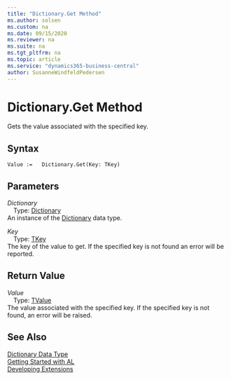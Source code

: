 ```yaml
---
title: "Dictionary.Get Method"
ms.author: solsen
ms.custom: na
ms.date: 09/15/2020
ms.reviewer: na
ms.suite: na
ms.tgt_pltfrm: na
ms.topic: article
ms.service: "dynamics365-business-central"
author: SusanneWindfeldPedersen
---
```

[//]: # (START>DO_NOT_EDIT)
[//]: # (IMPORTANT:Do not edit any of the content between here and the END>DO_NOT_EDIT.)
[//]: # (Any modifications should be made in the .xml files in the ModernDev repo.)
# Dictionary.Get Method
Gets the value associated with the specified key.


## Syntax
```
Value :=   Dictionary.Get(Key: TKey)
```
## Parameters
*Dictionary*  
&emsp;Type: [Dictionary](dictionary-data-type.md)  
An instance of the [Dictionary](dictionary-data-type.md) data type.  

*Key*  
&emsp;Type: [TKey](dictionary-data-type.md)  
The key of the value to get. If the specified key is not found an error will be reported.  


## Return Value
*Value*  
&emsp;Type: [TValue](dictionary-data-type.md)  
The value associated with the specified key. If the specified key is not found, an error will be raised.  


[//]: # (IMPORTANT: END>DO_NOT_EDIT)
## See Also
[Dictionary Data Type](dictionary-data-type.md)  
[Getting Started with AL](../../devenv-get-started.md)  
[Developing Extensions](../../devenv-dev-overview.md)
